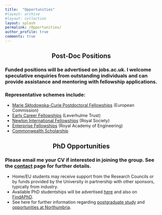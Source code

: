 ```yaml
---
title:  "Opportunities"
#layout: archive
#layout: collection
layout: splash
permalink: /Opportunities/
author_profile: true
comments: true
---
```

## <p align="center"> Post-Doc Positions
### Funded positions will be advertised on jobs.ac.uk. I welcome speculative enquiries from outstanding individuals and can provide assistance and mentoring with fellowship applications.<br>

### Representative schemes include:
* [Marie Skłodowska-Curie Postdoctoral Fellowships](https://marie-sklodowska-curie-actions.ec.europa.eu/actions/postdoctoral-fellowships) (European Commission)<br>
* [Early Career Fellowships](http://www.leverhulme.ac.uk/funding/ECF/ECF.cfm) (Leverhulme Trust)<br>
* [Newton International Fellowships](https://royalsociety.org/grants/schemes/newton-international/) (Royal Society)<br>
* [Enterprise Fellowships](https://www.raeng.org.uk/grants-prizes/grants/enterprise-hub-support-for-entrepreneurs/enterprise-fellowshipsh) (Royal Academy of Engineering)<br>
* [Commonwealth Scholarship](http://cscuk.dfid.gov.uk/apply/)<br>

## <p align="center"> PhD Opportunities

### Please email me your CV if interested in joining the group. See the [contact](https://nanophotonicenglab.github.io/Contact/) page for further details.

* Home/EU students may receive support from the Research Councils or by funds provided by the University in partnership with other sponsors, typically from industry. 
* Available PhD studentships will be advertised [here](https://nanophotonicenglab.github.io/News/) and also on [FindAPhD](https://www.findaphd.com/phds/faculty-of-engineering-and-environment/?c00J0Ca0).
* See here for further information regarding [postgraduate study](https://www.northumbria.ac.uk/research/postgraduate-research-degrees/how-to-apply/) and [opportunities at Northumbria](https://www.northumbria.ac.uk/research/postgraduate-research-degrees/studentships).
  
<!--<p align="center">
  <b>Some Links:</b><br>
  <a href="#">Link 1</a> |
  <a href="#">Link 2</a> |
  <a href="#">Link 3</a>
  <br><br>
  <img src="http://s.4cdn.org/image/title/105.gif">
</p>-->

